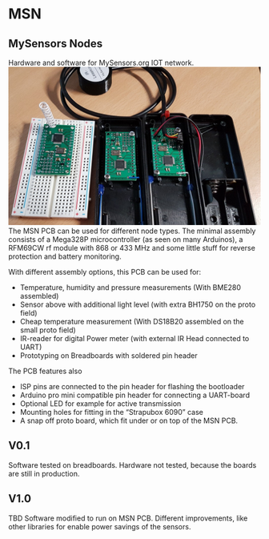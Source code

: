 # MSN

## MySensors Nodes
Hardware and software for MySensors.org IOT network.
![Different MSN sensor nodes](msn.jpg)
The MSN PCB can be used for different node types. The minimal assembly consists of a Mega328P microcontroller (as seen on many Arduinos), a RFM69CW rf module with 868 or 433 MHz and some little stuff for reverse protection and battery monitoring.

With different assembly options, this PCB can be used for:
  * Temperature, humidity and pressure measurements (With BME280 assembled)
  * Sensor above with additional light level (with extra BH1750 on the proto field)
  * Cheap temperature measurement (With DS18B20 assembled on the small proto field)
  * IR-reader for digital Power meter (with external IR Head connected to UART)
  * Prototyping on Breadboards with soldered pin header

The PCB features also
  * ISP pins are connected to the pin header for flashing the bootloader
  * Arduino pro mini compatible pin header for connecting a UART-board
  * Optional LED for example for active transmission
  * Mounting holes for fitting in the “Strapubox 6090” case
  * A snap off proto board, which fit under or on top of the MSN PCB.

## V0.1
Software tested on breadboards. Hardware not tested, because the boards are still in production.

## V1.0
TBD Software modified to run on MSN PCB. Different improvements, like other libraries for enable power savings of the sensors.
